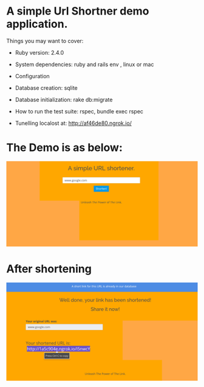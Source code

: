 
A simple Url Shortner demo application.
=======================================

Things you may want to cover:

* Ruby version: 2.4.0

* System dependencies: ruby and rails env , linux or mac

* Configuration

* Database creation: sqlite

* Database initialization: rake db:migrate

* How to run the test suite: rspec, bundle exec rspec

* Tunelling localost at: http://af46de80.ngrok.io/

The Demo is as below:
======================


![Alt text](app/assets/images/shot1.png?raw=true "Title")


After shortening
================

![Alt text](app/assets/images/shot2.png?raw=true "Title")
